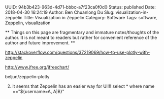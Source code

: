 UUID: 94b3b423-963d-4d71-bbbc-a7f23ca0f0d0
Status: published
Date: 2018-04-30 16:24:19
Author: Ben Chuanlong Du
Slug: visualization-in-zeppelin
Title: Visualization in Zeppelin
Category: Software
Tags: software, Zeppelin, visualization

**
Things on this page are
fragmentary and immature notes/thoughts of the author.
It is not meant to readers
but rather for convenient reference of the author and future improvement.
**


http://stackoverflow.com/questions/37219069/how-to-use-plotly-with-zeppelin

http://www.jfree.org/jfreechart/

beljun/zeppelin-plotly

2. it seems that Zeppelin has an easier way for UI!!!
select * where name =="${username=A, A|B}"
